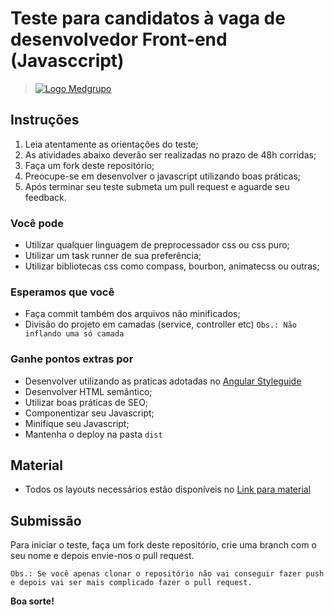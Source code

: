 # Teste para candidatos à vaga de desenvolvedor Front-end (Javasccript)

> [![Logo Medgrupo](https://d1y36np0qkbzyh.cloudfront.net/logo-medgrupo-2.jpg)](http://www.medgrupo.com.br)

## Instruções

1. Leia atentamente as orientações do teste;
2. As atividades abaixo deverão ser realizadas no prazo de 48h corridas;
3. Faça um fork deste repositório;
4. Preocupe-se em desenvolver o javascript utilizando boas práticas;
5. Após terminar seu teste submeta um pull request e aguarde seu feedback.

### Você pode

- Utilizar qualquer linguagem de preprocessador css ou css puro;
- Utilizar um task runner de sua preferência;
- Utilizar bibliotecas css como compass, bourbon, animatecss ou outras;

### Esperamos que você

- Faça commit também dos arquivos não minificados;
- Divisão do projeto em camadas (service, controller etc) `Obs.: Não inflando uma só camada`

### Ganhe pontos extras por

- Desenvolver utilizando as praticas adotadas no [Angular Styleguide](https://github.com/johnpapa/angular-styleguide)
- Desenvolver HTML semântico;
- Utilizar boas práticas de SEO;
- Componentizar seu Javascript;
- Minifique seu Javascript;
- Mantenha o deploy na pasta `dist`

## Material

- Todos os layouts necessários estão disponíveis no [Link para material](https://github.com/johnpapa/angular-styleguide)

## Submissão

Para iniciar o teste, faça um fork deste repositório, crie uma branch com o seu nome e depois envie-nos o pull request.

`Obs.: Se você apenas clonar o repositório não vai conseguir fazer push e depois vai ser mais complicado fazer o pull request.`

**Boa sorte!**
